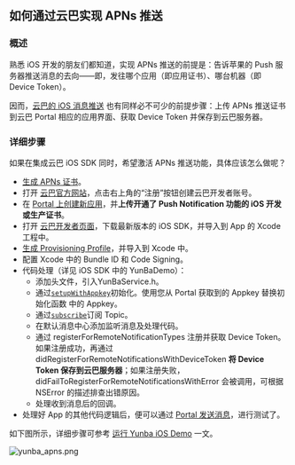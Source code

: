 ## 如何通过云巴实现 APNs 推送

### 概述
熟悉 iOS 开发的朋友们都知道，实现 APNs 推送的前提是：告诉苹果的 Push 服务器推送消息的去向——即，发往哪个应用（即应用证书）、哪台机器（即 Device Token）。

因而，[云巴的 iOS 消息推送](iOS_KB_iOSPush.md) 也有同样必不可少的前提步骤：上传 APNs 推送证书到云巴 Portal 相应的应用界面、获取 Device Token 并保存到云巴服务器。

### 详细步骤
如果在集成云巴 iOS SDK 同时，希望激活 APNs 推送功能，具体应该怎么做呢？

- [生成 APNs 证书](iOS_KB_CreateAPNsCertificate.md)。
- 打开 [云巴官方网站](http://yunba.io)，点击右上角的“注册”按钮创建云巴开发者账号。
- 在 [Portal 上创建新应用](Product_KB_Portal.md#如何在云巴-portal-上创建新应用)，并**上传开通了 Push Notification 功能的 iOS 开发或生产证书**。
- 打开 [云巴开发者页面](http://yunba.io/developers)，下载最新版本的 iOS SDK，并导入到 App 的 Xcode 工程中。
- [生成 Provisioning Profile](iOS_KB_CreateProvisioningProfile.md)，并导入到 Xcode 中。
- 配置 Xcode 中的 Bundle ID 和 Code Signing。
- 代码处理（详见 iOS SDK 中的 YunBaDemo）：
  - 添加头文件，引入YunBaService.h。
  - 通过[`setupWithAppkey`](iOS_SDK_APIManual.md#setup)初始化。使用您从 Portal 获取到的 Appkey 替换初始化函数  中的 Appkey。
  - 通过[`subscribe`](iOS_SDK_APIManual.md#subscribe)订阅 Topic。
  - 在默认消息中心添加监听消息及处理代码。
  - 通过 registerForRemoteNotificationTypes 注册并获取 Device Token。如果注册成功，再通过 didRegisterForRemoteNotificationsWithDeviceToken **将 Device Token 保存到云巴服务器**；如果注册失败，didFailToRegisterForRemoteNotificationsWithError 会被调用，可根据 NSError 的描述排查出错原因。
  - 处理收到消息后的回调。
- 处理好 App 的其他代码逻辑后，便可以通过 [Portal 发送消息](Product_KB_Portal.md#利用云巴-portal-发布消息)，进行测试了。

如下图所示，详细步骤可参考 [运行 Yunba iOS Demo](iOS_Demo_QuickStart.md) 一文。


![yunba_apns.png](https://raw.githubusercontent.com/yunba/docs/master/image/for_kb/yunba_apns.png)
